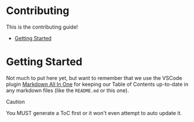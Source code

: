 <!-- omit from toc -->
# Contributing

This is the contributing guide!

<!-- toc -->
- [Getting Started](#getting-started)
<!-- tocstop -->

# Getting Started

Not much to put here yet, but want to remember that we use the VSCode plugin
[Markdown All In One][1] for keeping our Table of Contents up-to-date in any
markdown files (like the `README.md` or this one).

> [!CAUTION]
> You MUST generate a ToC first or it won't even attempt to auto update it.

[1]: https://marketplace.visualstudio.com/items?itemName=yzhang.markdown-all-in-one
